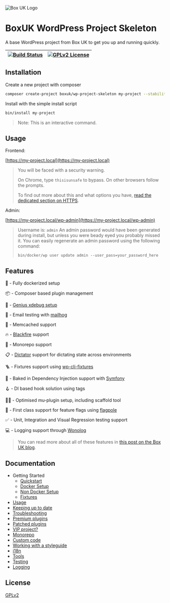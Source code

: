 
![Box UK Logo](https://www.boxuk.com/wp-content/themes/BoxUK/assets/images/boxuk-logo.png)


# BoxUK WordPress Project Skeleton

A base WordPress project from Box UK to get you up and running quickly.



| [![Build Status](https://travis-ci.com/boxuk/wp-project-skeleton.svg?token=3rRfYiN6sMupp1z6RpzN&branch=main)](https://travis-ci.com/boxuk/wp-project-skeleton) | [![GPLv2 License](https://img.shields.io/github/license/boxuk/wp-project-skeleton)](https://github.com/boxuk/wp-project-skeleton/blob/528933ef462e00b36fbd6a6f3371da62c1227eac/LICENSE) |
|-----|-----|

## Installation

Create a new project with composer

```bash
composer create-project boxuk/wp-project-skeleton my-project --stability=dev
```

Install with the simple install script

```bash
bin/install my-project
```

> Note: This is an interactive command.

## Usage

Frontend:

[https://my-project.local](https://my-project.local)

> You will be faced with a security warning.
>
> On Chrome, type `thisisunsafe` to bypass. On other browsers follow the prompts.
>
> To find out more about this and what options you have, [read the dedicated section on HTTPS](docs/dev/https.md).

Admin:

[https://my-project.local/wp-admin](https://my-project.local/wp-admin)

> Username is: `admin` An admin password would have been generated during install, but unless you were beady eyed you probably missed it. You can easily regenerate an admin password using the following command:
>
> `bin/docker/wp user update admin --user_pass=your_password_here`

## Features

🐳 - Fully dockerized setup

📦 - Composer based plugin management

🧠 - [Genius xdebug setup](https://strayobject.medium.com/php-docker-and-xdebug-with-no-performance-loss-261ad89efd6e)

📧 - Email testing with [mailhog](https://github.com/mailhog/MailHog)

🚀 - Memcached support

🔥 - [Blackfire](https://blackfire.io) support

🧐 - Monorepo support

📋 - [Dictator](https://github.com/boxuk/dictator/) support for dictating state across environments

🪜 - Fixtures support using [wp-cli-fixtures](https://github.com/nlemoine/wp-cli-fixtures)

💉 - Baked in Dependency Injection support with [Symfony](https://symfony.com/doc/current/components/dependency_injection.html)

🪝 - DI based hook solution using tags

🏋️‍♀️ - Optimised mu-plugin setup, including scaffold tool

🚩 - First class support for feature flags using [flagpole](https://github.com/jamesrwilliams/flagpole)

✅ - Unit, Integration and Visual Regression testing support

💻 - Logging support through [Wonolog](https://github.com/inpsyde/Wonolog)

> You can read more about all of these features in [this post on the Box UK blog](https://www.boxuk.com/insight/how-we-develop-wordpress-sites/).


## Documentation

* Getting Started
    * [Quickstart](docs/dev/quickstart.md)
    * [Docker Setup](docs/dev/docker-setup.md)
    * [Non Docker Setup](docs/dev/non-docker-setup.md)
    * [Fixtures](docs/dev/fixtures.md)
* [Usage](docs/dev/usage.md)
* [Keeping up to date](docs/dev/keeping-up-to-date.md)
* [Troubleshooting](docs/dev/troubleshooting.md)
* [Premium plugins](docs/dev/premium-plugins.md)
* [Patched plugins](docs/dev/patched-plugins.md)
* [VIP project?](docs/dev/vip.md)
* [Monorepo](docs/dev/monorepo.md)
* [Custom code](docs/dev/custom-code.md)
* [Working with a styleguide](docs/dev/styleguide.md)
* [i18n](docs/dev/i18n.md)
* [Tools](docs/dev/tools.md)
* [Testing](docs/dev/testing.md)
* [Logging](docs/dev/logging.md)



## License

[GPLv2](https://choosealicense.com/licenses/gpl-2.0/)

